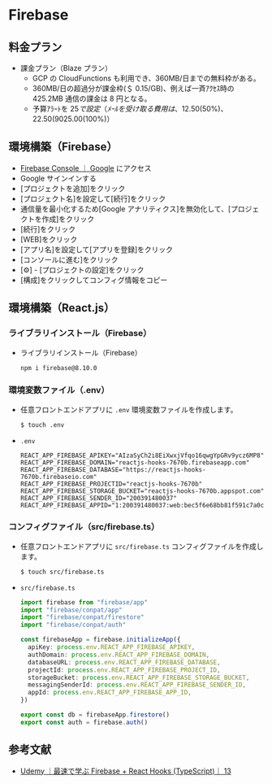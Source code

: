 # Firebase

## 料金プラン

- 課金プラン（Blaze プラン）
  - GCP の CloudFunctions も利用でき、360MB/日までの無料枠がある。
  - 360MB/日の超過分が課金枠(＄ 0.15/GB)、例えば一斉ｱｸｾｽ時の 425.2MB 通信の課金は 8 円となる。
  - 予算ｱﾗｰﾄを 25$で設定（ﾒｰﾙを受け取る費用は、$12.50(50%)、$22.50(90%)、$25.00(100%)）

## 環境構築（Firebase）

- [Firebase Console ｜ Google](https://console.firebase.google.com/?hl=ja) にアクセス
- Google サインインする
- [プロジェクトを追加]をクリック
- [プロジェクト名]を設定して[続行]をクリック
- 通信量を最小化するため[Google アナリティクス]を無効化して、[プロジェクトを作成]をクリック
- [続行]をクリック
- [WEB]をクリック
- [アプリ名]を設定して[アプリを登録]をクリック
- [コンソールに進む]をクリック
- [⚙] - [プロジェクトの設定]をクリック
- [構成]をクリックしてコンフィグ情報をコピー

## 環境構築（React.js）

### ライブラリインストール（Firebase）

- ライブラリインストール（Firebase）

  ```sh
  npm i firebase@8.10.0
  ```

### 環境変数ファイル（.env）

- 任意フロントエンドアプリに `.env` 環境変数ファイルを作成します。

  ```sh
  $ touch .env
  ```

- `.env`
  ```
  REACT_APP_FIREBASE_APIKEY="AIzaSyCh2i8EiXwxjVfqo16qwgYpGRv9ycz6MP8"
  REACT_APP_FIREBASE_DOMAIN="reactjs-hooks-7670b.firebaseapp.com"
  REACT_APP_FIREBASE_DATABASE="https://reactjs-hooks-7670b.firebaseio.com"
  REACT_APP_FIREBASE_PROJECTID="reactjs-hooks-7670b"
  REACT_APP_FIREBASE_STORAGE_BUCKET="reactjs-hooks-7670b.appspot.com"
  REACT_APP_FIREBASE_SENDER_ID="200391480037"
  REACT_APP_FIREBASE_APPID="1:200391480037:web:bec5f6e68bb81f591c7a0c"
  ```

### コンフィグファイル（src/firebase.ts）

- 任意フロントエンドアプリに `src/firebase.ts` コンフィグファイルを作成します。

  ```sh
  $ touch src/firebase.ts
  ```

- `src/firebase.ts`

  ```ts
  import firebase from "firebase/app"
  import "firebase/conpat/app"
  import "firebase/conpat/firestore"
  import "firebase/conpat/auth"

  const firebaseApp = firebase.initializeApp({
    apiKey: process.env.REACT_APP_FIREBASE_APIKEY,
    authDomain: process.env.REACT_APP_FIREBASE_DOMAIN,
    databaseURL: process.env.REACT_APP_FIREBASE_DATABASE,
    projectId: process.env.REACT_APP_FIREBASE_PROJECT_ID,
    storageBucket: process.env.REACT_APP_FIREBASE_STORAGE_BUCKET,
    messagingSenderId: process.env.REACT_APP_FIREBASE_SENDER_ID,
    appId: process.env.REACT_APP_FIREBASE_APP_ID,
  })

  export const db = firebaseApp.firestore()
  export const auth = firebase.auth()
  ```

## 参考文献

- [Udemy ｜最速で学ぶ Firebase + React Hooks (TypeScript)｜ 13 ](https://www.udemy.com/course/firebasereact-hookstypescript-todo/)
